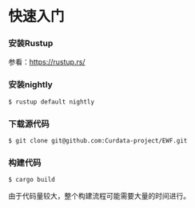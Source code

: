 # 快速入门

### 安装Rustup

参看：https://rustup.rs/

### 安装nightly

```bash
$ rustup default nightly
```

### 下载源代码

```bash
$ git clone git@github.com:Curdata-project/EWF.git
```

### 构建代码

```bash
$ cargo build
```

由于代码量较大，整个构建流程可能需要大量的时间进行。